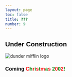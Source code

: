 ```yaml
---
layout: page
toc: false
title: ???
number: 9
---
```


<style>
.dunder h2 {
    font-family: arial;
    font-weight: bold;
    color: black;
}

.dunder h3 {
    font-family: arial;
    font-weight: bold;
    color: black;
}

.dunder h3 span:nth-of-type(even){
    color:green;
}

.dunder h3 span:nth-of-type(odd){
    color:red;
}
</style>

<div class="dunder text-center">
<h2>Under Construction</h2>

<img src="{% link assets/under-construction.gif %}" alt="dunder mifflin logo">

<h3>Coming <span>C</span><span>h</span><span>r</span><span>i</span><span>s</span><span>t</span><span>m</span><span>a</span><span>s</span> <span>2</span><span>0</span><span>0</span><span>2</span><span>!</span></h3>

</div>

